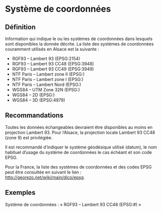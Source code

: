 <!-- Begin @dataReferenceSystems.md -->

# Système de coordonnées

## Définition

Information qui indique le ou les systèmes de coordonnées dans lesquels sont disponibles la donnée décrite.
La liste des systèmes de coordonnées couramment utilisés en Alsace est la suivante :

- RGF93 – Lambert 93 (EPSG:2154)
- RGF93 – Lambert 93 CC48 (EPSG:3948)
- RGF93 – Lambert 93 CC49 (EPSG:3949)
- NTF Paris – Lambert zone II (EPSG:)
- NTF Paris – Lambert zone I (EPSG:)
- NTF Paris – Lambert Nord (EPSG:)
- WGS84 – UTM Zone 32N (EPSG:)
- WGS84 – 2D (EPSG:)
- WGS84 – 3D (EPSG:4979)

## Recommandations

Toutes les données échangeables devraient être disponibles au moins en projection Lambert 93. Pour l’Alsace, la projection locale Lambert 93 CC48 (zone 9) est privilégiée.

Il est recommandé d’indiquer le système géodésique utilisé (datum), le nom habituel d’usage du système de coordonnées le cas échéant et son code EPSG.

Pour la France, la liste des systèmes de coordonnées et des codes EPSG peut être consultée en suivant le lien : http://georezo.net/wiki/main/dico/epsg.

## Exemples

Système de coordonnées : « RGF93 – Lambert 93 CC48 (EPSG:#) »

<!-- End @dataReferenceSystems.md -->
